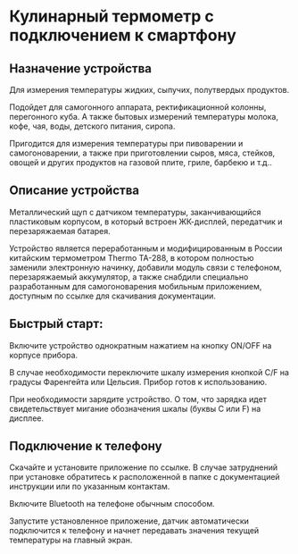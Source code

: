 # Кулинарный термометр ​с подключением к смартфону​
## Назначение устройства
Для измерения температуры жидких, сыпучих, полутвердых продуктов. ​

Подойдет для самогонного аппарата, ректификационной колонны, перегонного куба. А также бытовых измерений температуры молока, кофе, чая, воды, детского питания, сиропа.​

Пригодится для измерения температуры при пивоварении и самогоноварении, а также при приготовлении сыров, мяса, стейков, овощей и других продуктов на газовой плите, гриле, барбекю и т.д..

## Описание устройства
Металлический щуп с датчиком температуры, заканчивающийся пластиковым корпусом, в который встроен ЖК-дисплей, передатчик и перезаряжаемая батарея.​

Устройство является переработанным и модифицированным в России китайским термометром Thermo TA-288, в котором полностью заменили электронную начинку, добавили модуль связи с телефоном, перезаряжаемый аккумулятор, а также снабдили специально разработанным для самогоноварения мобильным приложением, доступным по ссылке для скачивания документации.​

## Быстрый старт:​

Включите устройство однократным нажатием на кнопку ON/OFF на корпусе прибора.​

В случае необходимости переключите шкалу измерения кнопкой C/F на градусы Фаренгейта или Цельсия. Прибор готов к использованию. ​

При необходимости зарядите устройство. О том, что зарядка идет свидетельствует мигание обозначения шкалы (буквы С или F) на дисплее. ​

## ​Подключение к телефону​

Скачайте и установите приложение по ссылке. В случае затруднений при установке обратитесь к расположенной в папке с документацией инструкции или по указанным контактам. ​

Включите Bluetooth на телефоне обычным способом.​

Запустите установленное приложение, датчик автоматически подключится к телефону и начнет передавать значения текущей температуры на главный экран.​
